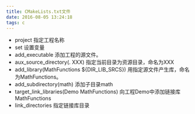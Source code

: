 ```yaml
---
title: CMakeLists.txt文件
date: 2016-08-05 13:24:18
tags: c
---
```


- project 指定工程名称
- set 设置变量
- add_executable 添加工程的源文件。
- aux\_source\_directory(. XXX) 指定当前目录为资源目录，命名为XXX
- add\_library(MathFunctions ${DIR\_LIB_SRCS}) 用指定源文件产生库，命名为MathFunctions。
- add_subdirectory(math) 添加子目录math
- target\_link\_libraries(Demo MathFunctions) 向工程Demo中添加链接库MathFunctions
- link_directories 指定链接库目录